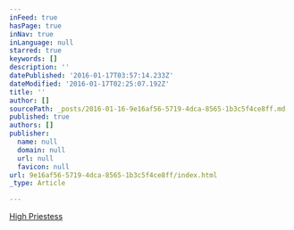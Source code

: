 ```yaml
---
inFeed: true
hasPage: true
inNav: true
inLanguage: null
starred: true
keywords: []
description: ''
datePublished: '2016-01-17T03:57:14.233Z'
dateModified: '2016-01-17T02:25:07.192Z'
title: ''
author: []
sourcePath: _posts/2016-01-16-9e16af56-5719-4dca-8565-1b3c5f4ce8ff.md
published: true
authors: []
publisher:
  name: null
  domain: null
  url: null
  favicon: null
url: 9e16af56-5719-4dca-8565-1b3c5f4ce8ff/index.html
_type: Article

---
```

[High Priestess][0]

[0]: http://highpriestess.guru/